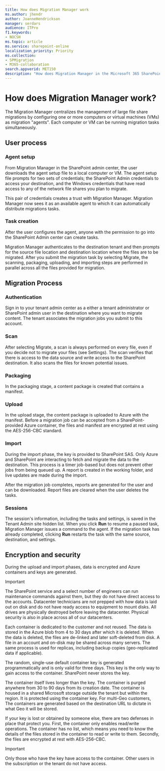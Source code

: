 ```yaml
---
title: How does Migration Manager work
ms.author: jhendr
author: JoanneHendrickson
manager: serdars
audience: ITPro
f1.keywords:
- NOCSH
ms.topic: article
ms.service: sharepoint-online
localization_priority: Priority
ms.collection: 
- SPMigration
- M365-collaboration
search.appverid: MET150
description: "How does Migration Manager in the Microsoft 365 SharePoint admin center work."
---
```

# How does Migration Manager work?

The Migration Manager centralizes the management of large file share migrations by configuring one or more computers or virtual machines (VMs) as migration "agents".  Each computer or VM can be running migration tasks simultaneously. 

## User process

### Agent setup

From Migration Manager in the SharePoint admin center, the user downloads the agent setup file to a local computer or VM. The agent setup file prompts for two sets of credentials; the SharePoint Admin credentials to access your destination, and the Windows credentials that have read access to any of the network file shares you plan to migrate. 

This pair of credentials creates a trust with Migration Manager. Migration Manager now sees it as an available agent to which it can automatically distribute migrations tasks. 

### Task creation

After the user configures the agent, anyone with the permission to go into the SharePoint Admin center can create tasks. 

Migration Manager authenticates to the destination tenant and then prompts for the source file location and destination location where the files are to be migrated. After you submit the migration task by selecting Migrate, the scanning, packaging, uploading, and importing steps are performed in parallel across all the files provided for migration.

## Migration Process 

### Authentication 

Sign in to your tenant admin center as a either a tenant administrator or SharePoint admin user in the destination where you want to migrate content. The tenant associates the migration jobs you submit to this account.

### Scan
After selecting Migrate, a scan is always performed on every file, even if you decide not to migrate your files (see Settings). The scan verifies that there is access to the data source and write access to the SharePoint destination. It also scans the files for known potential issues.

### Packaging

In the packaging stage, a content package is created that contains a manifest.

### Upload
In the upload stage, the content package is uploaded to Azure with the manifest. Before a migration job can be accepted from a SharePoint-provided Azure container, the files and manifest are encrypted at rest using the AES-256-CBC standard.

### Import
During the import phase, the key is provided to SharePoint SAS. Only Azure and SharePoint are interacting to fetch and migrate the data to the destination. This process is a timer job-based but does not prevent other jobs from being queued up. A report is created in the working folder, and live updates are made during the import.

After the migration job completes, reports are generated for the user and can be downloaded. Report files are cleared when the user deletes the tasks.

### Sessions
The session's information, including the tasks and settings, is saved in the Tenant Admin site hidden list. When you click **Run** to resume a paused task, Migration Manager issues a command to the agent. If the migration task has already completed, clicking **Run** restarts the task with the same source, destination, and settings. 


## Encryption and security
During the upload and import phases, data is encrypted and Azure containers and keys are generated.

>[!Important]
>The SharePoint service and a select number of engineers can run maintenance commands against them, but they do not have direct access to the accounts. Datacenter technicians are not prepped with how data is laid out on disk and do not have ready access to equipment to mount disks. All drives are physically destroyed before leaving the datacenter. Physical security is also in place across all of our datacenters.

Each container is dedicated to the customer and not reused. The data is stored in the Azure blob from 4 to 30 days after which it is deleted. When the data is deleted, the files are de-linked and later soft-deleted from disk. A file in an account and on-disk may be shared across many servers. The same process is used for replicas, including backup copies (geo-replicated data if applicable).

The random, single-use default container key is generated programmatically and is only valid for three days. This key is the only way to gain access to the container. SharePoint never stores the key.

The container itself lives longer than the key. The container is purged anywhere from 30 to 90 days from its creation date. The container is housed in a shared Microsoft storage outside the tenant but within the region. It is protected using the container key. For multi-Geo customers, The containers are generated based on the destination URL to dictate in what Geo it will be stored. 

If your key is lost or obtained by someone else, there are two defenses in place that protect you. First, the container only enables read/write operations. The container has no list, which means you need to know the details of the files stored in the container to read or write to them. Secondly, the files are encrypted at rest with AES-256-CBC.

>[!Important]
>Only those who have the key have access to the container. Other users in the subscription or the tenant do not have access.

